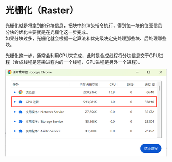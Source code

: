 # 光栅化（Raster）

光栅化就是将拿到的分块信息，把块中的渲染指令执行，得到每一块的位图信息  
分块的优化主要就是在光栅化这一步完成。  
如果分块过多，光栅化就会根据一定算法和优先级决定先处理那些块、后处理哪些块。

光栅化这一步，通常会利用GPU来完成，此时是合成线程将分块信息交于GPU进程（合成线程是渲染进程内的一个线程，GPU进程是另外一个进程）。

![GPU进程](/src/assets/browserRender/GPU_process.jpg)